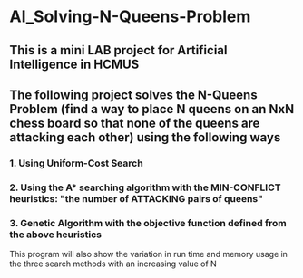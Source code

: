 # AI_Solving-N-Queens-Problem

## This is a mini LAB project for Artificial Intelligence in HCMUS
## The following project solves the N-Queens Problem (find a way to place N queens on an NxN chess board so that none of the queens are attacking each other) using the following ways

### 1. Using Uniform-Cost Search
### 2. Using the A* searching algorithm with the MIN-CONFLICT heuristics: "the number of ATTACKING pairs of queens"
### 3. Genetic Algorithm with the objective function defined from the above heuristics

This program will also show the variation in run time and memory usage in the three search methods with an increasing value of N

